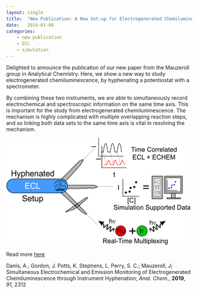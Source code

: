 ```yaml
---
layout: single
title:  "New Publication: A New Set-up for Electrogenerated Chemiluminescence"
date:   2019-01-08
categories: 
	- new publication
	- ECL
	- simulation
---
```


Delighted to announce the publication of our new paper from the Mauzeroll group in Analytical Chemistry. Here, we show a new way to study electrogenerated chemiluminescence, by hyphenating a potentiostat with a spectrometer.

By combining these two instruments, we are able to simultaneously record electrochemical and spectroscopic information on the same time axis. This is important for the study from electrogenerated chemiluminescence. The mechanism is highly complicated with multiple overlapping reaction steps, and so linking both data sets to the same time axis is vital in resolving the mechanism.

![Danis et al. *Anal. Chem.*, **2019**, *91*, 2312 - 2318](/images_posts/2019-01-08/ECL.png)

Read more [here](https://doi.org/10.1021/acs.analchem.8b04960)

Danis, A.; Gordon, J. Potts, K. Stephens, L. Perry, S. C.; Mauzeroll, J; Simultaneous Electrochemical and Emission Monitoring of Electrogenerated Chemiluminescence through Instrument Hyphenation; *Anal. Chem.*, **2019**, *91*, 2312
